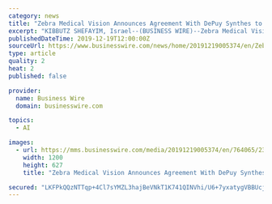 ```yaml
---
category: news
title: "Zebra Medical Vision Announces Agreement With DePuy Synthes to Deploy Cloud Based Artificial Intelligence Orthopaedic Surgical Planning Tools"
excerpt: "KIBBUTZ SHEFAYIM, Israel--(BUSINESS WIRE)--Zebra Medical Vision, the deep learning medical imaging analytics company, announces today a global co-development and commercialization agreement with DePuy Synthes* to bring Artificial Intelligence (AI) opportunities to orthopaedics, based on imaging data. Every year, millions of orthopaedic ..."
publishedDateTime: 2019-12-19T12:00:00Z
sourceUrl: https://www.businesswire.com/news/home/20191219005374/en/Zebra-Medical-Vision-Announces-Agreement-DePuy-Synthes
type: article
quality: 2
heat: 2
published: false

provider:
  name: Business Wire
  domain: businesswire.com

topics:
  - AI

images:
  - url: https://mms.businesswire.com/media/20191219005374/en/764065/23/zebra_-_JJ.jpg
    width: 1200
    height: 627
    title: "Zebra Medical Vision Announces Agreement With DePuy Synthes to Deploy Cloud Based Artificial Intelligence Orthopaedic Surgical Planning Tools"

secured: "LKFPkQQzNTTqp+4Cl7sYMZL3hajBeVNkT1K741QINVhi/U6+7yxatygVBBUcjbZvf8Zk/FAdkgxwaPpu/Cmyo/AjnWxI/q7MaeeYmhLQEctYMcSYqOrjkJ3E1WZVeEb9EKZ7eVkjsCZnUiLytYzWd1fxtHIqUcYrS4nxbXPWtllqDqqBr9XnVZf2sWAm/KUtjGn3A1O+98RrSIaFnotCyoezkuov/He6fj1ghtKzIUvZqymIgiyx9Jay+2VLykZDNfpCRCkirynPY2evoXTXoA==;m3CmHLRaFg8q7/4VUgR8rw=="
---
```


